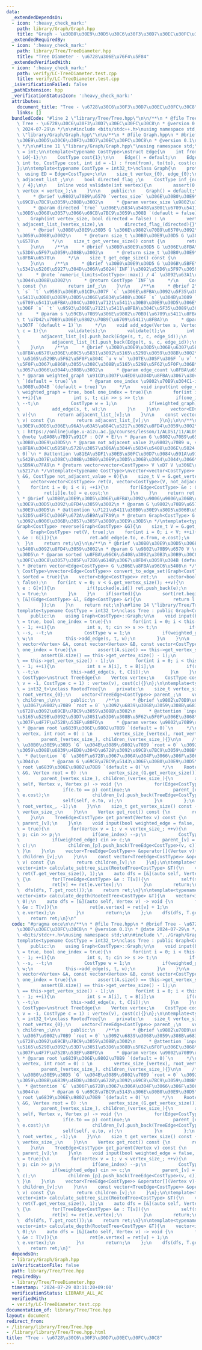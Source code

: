 ```yaml
---
data:
  _extendedDependsOn:
  - icon: ':heavy_check_mark:'
    path: library/Graph/Graph.hpp
    title: "Graph - \u30B0\u30E9\u30D5\u30C6\u30F3\u30D7\u30EC\u30FC\u30C8"
  _extendedRequiredBy:
  - icon: ':heavy_check_mark:'
    path: library/Tree/TreeDiameter.hpp
    title: "Tree Diameter - \u6728\u306E\u76F4\u5F84"
  _extendedVerifiedWith:
  - icon: ':heavy_check_mark:'
    path: verify/LC-TreeDiameter.test.cpp
    title: verify/LC-TreeDiameter.test.cpp
  _isVerificationFailed: false
  _pathExtension: hpp
  _verificationStatusIcon: ':heavy_check_mark:'
  attributes:
    document_title: "Tree - \u6728\u30C6\u30F3\u30D7\u30EC\u30FC\u30C8"
    links: []
  bundledCode: "#line 2 \"library/Tree/Tree.hpp\"\n\n/**\n * @file Tree.hpp\n * @brief\
    \ Tree - \u6728\u30C6\u30F3\u30D7\u30EC\u30FC\u30C8\n * @version 0.1\n * @date\
    \ 2024-07-29\n */\n\n#include <bits/stdc++.h>\nusing namespace std;\n\n#line 2\
    \ \"library/Graph/Graph.hpp\"\n\n/**\n * @file Graph.hpp\n * @brief Graph - \u30B0\
    \u30E9\u30D5\u30C6\u30F3\u30D7\u30EC\u30FC\u30C8\n * @version 0.1\n * @date 2024-06-14\n\
    \ */\n\n#line 11 \"library/Graph/Graph.hpp\"\nusing namespace std;\n\nusing Vertex\
    \ = int;\n\ntemplate<typename CostType>\nstruct Edge{\n    int from{-1}, to{-1},\
    \ id{-1};\n    CostType cost{1};\n\n    Edge() = default;\n    Edge(int from,\
    \ int to, CostType cost, int id = -1) : from(from), to(to), cost(cost), id(id){}\n\
    };\n\ntemplate<typename CostType = int32_t>\nclass Graph{\n    protected:\n  \
    \  using ED = Edge<CostType>;\n\n    size_t vertex_{0}, edge_{0};\n    vector<vector<ED>>\
    \ adjacent_list_;\n\n    bool directed_flag_;\n    CostType inf_{numeric_limits<CostType>::max()\
    \ / 4};\n\n    inline void validate(int vertex){\n        assert(0 <= vertex &&\
    \ vertex < vertex_);\n    }\n\n    public:\n    Graph() = default;\n\n    /**\n\
    \     * @brief \u9802\u70B9\u6570 `vertex_size` \u306E\u30B0\u30E9\u30D5\u3092\
    \u69CB\u7BC9\u3059\u308B\u3002\n     * @param vertex_size \u9802\u70B9\u6570\n\
    \     * @param directed `true` \u306E\u5834\u5408\u3001\u6709\u5411\u30B0\u30E9\
    \u30D5\u3068\u3057\u3066\u69CB\u7BC9\u3059\u308B `(default = false)`\n     */\n\
    \    Graph(int vertex_size, bool directed = false) : \n        vertex_(vertex_size),\
    \ adjacent_list_(vertex_size),\n        directed_flag_(directed){}\n\n    /**\n\
    \     * @brief \u30B0\u30E9\u30D5 G \u306E\u9802\u70B9\u6570\u3092\u53D6\u5F97\
    \u3059\u308B\u3002\n     * @return size_t \u30B0\u30E9\u30D5 G \u306E\u9802\u70B9\
    \u6570\n     */\n    size_t get_vertex_size() const {\n        return vertex_;\n\
    \    }\n\n    /**\n     * @brief \u30B0\u30E9\u30D5 G \u306E\u8FBA\u6570\u3092\
    \u53D6\u5F97\u3059\u308B\u3002\n     * @return size_t \u30B0\u30E9\u30D5 G \u306E\
    \u8FBA\u6570\n     */\n    size_t get_edge_size() const {\n        return edge_;\n\
    \    }\n\n    /**\n     * @brief \u30B0\u30E9\u30D5 G \u306B\u5BFE\u3059\u308B\
    \u5341\u5206\u5927\u304D\u306A\u5024(`INF`)\u3092\u53D6\u5F97\u3059\u308B\u3002\
    \n     * @note `numeric_limits<CostType>::max() / 4` \u3092\u63A1\u7528\u3057\u3066\
    \u3044\u308B\u3002\n     * @return CostType `INF`\n     */\n    CostType get_inf()\
    \ const {\n        return inf_;\n    }\n\n    /**\n     * @brief 2\u9802\u70B9\
    \ `s` `t` \u9593\u306B\u91CD\u307F `c` \u306E\u8FBA\u3092\u5F35\u308B\u3002\u6709\
    \u5411\u30B0\u30E9\u30D5\u306E\u5834\u5408\u306F `s` \u304B\u3089 `t` \u3078\u306E\
    \u6709\u5411\u8FBA\u304C\u3001\u7121\u5411\u30B0\u30E9\u30D5\u306E\u5834\u5408\
    \u306F `s` `t` \u9593\u306E\u7121\u5411\u8FBA\u304C\u5F35\u3089\u308C\u308B\u3002\
    \n     * @param s \u59CB\u70B9\u306E\u9802\u70B9(\u6709\u5411\u8FBA)\n     * @param\
    \ t \u7D42\u70B9\u306E\u9802\u70B9(\u6709\u5411\u8FBA)\n     * @param c \u91CD\
    \u307F `(default = 1)`\n     */\n    void add_edge(Vertex s, Vertex t, CostType\
    \ c = 1){\n        validate(s);\n        validate(t);\n        int edge_id = edge_++;\n\
    \        adjacent_list_[s].push_back(Edge(s, t, c, edge_id));\n        if(!directed_flag_){\n\
    \            adjacent_list_[t].push_back(Edge(t, s, c, edge_id));\n        }\n\
    \    }\n\n    /**\n     * @brief \u30B0\u30E9\u30D5\u306B\u6307\u5B9A\u3057\u305F\
    \u8FBA\u6570\u306E\u60C5\u5831\u3092\u5165\u529B\u3059\u308B\u3002\n     * @note\
    \ \u5165\u529B\u5F62\u5F0F\u304C `u v w` \u307E\u305F\u306F `u v` \u306E\u5F62\
    \u5F0F\u3067\u8868\u3055\u308C\u308B\u5165\u529B\u5F62\u5F0F\u306B\u5BFE\u5FDC\
    \u3057\u3066\u3044\u308B\u3002\n     * @param edge_count \u8FBA\u6570 E\n    \
    \ * @param weighted_graph \u91CD\u307F\u4ED8\u304D\u8FBA\u3067\u3042\u308B\u304B\
    \ `(default = true)`\n     * @param one_index \u9802\u70B9\u304C1-index\u3067\u3042\
    \u308B\u304B `(default = true)`\n     */\n    void input(int edge_count, bool\
    \ weighted_graph = true, bool one_index = true){\n        for(int i = 0; i < edge_count;\
    \ ++i){\n            int s, t; cin >> s >> t;\n            if(one_index) --s,\
    \ --t;\n            CostType w = 1;\n            if(weighted_graph) cin >> w;\n\
    \            add_edge(s, t, w);\n        }\n    }\n\n    vector<ED> &operator[](Vertex\
    \ v){\n        return adjacent_list_[v];\n    }\n\n    const vector<ED> &operator[](Vertex\
    \ v) const {\n        return adjacent_list_[v];\n    }\n};\n\n/**\n * @brief \u30B0\
    \u30E9\u30D5\u306E\u96A3\u63A5\u884C\u5217\u3092\u8FD4\u3059\u3002\n * @note verify\
    \ : https://onlinejudge.u-aizu.ac.jp/courses/lesson/1/ALDS1/11/ALDS1_11_A\n *\
    \ @note \u8A08\u7B97\u91CF : O(V + E)\n * @param G \u9802\u70B9\u6570 V \u306E\
    \u30B0\u30E9\u30D5\n * @param not_adjacent_value 2\u9802\u70B9 u, v \u9593\u306B\
    \u8FBA\u304C\u5B58\u5728\u3057\u306A\u3044\u5834\u5408\u306E\u5024 `(default =\
    \ 0)`\n * @attention \u81EA\u5DF1\u30EB\u30FC\u30D7\u3084\u591A\u91CD\u8FBA\u304C\
    \u542B\u307E\u308C\u308B\u30B0\u30E9\u30D5\u306B\u3064\u3044\u3066\u306F\u672A\
    \u5B9A\u7FA9\n * @return vector<vector<CostType>> V \xD7 V \u306E\u96A3\u63A5\u884C\
    \u5217\n */\ntemplate<typename CostType>\nvector<vector<CostType>> convert_to_matrix(Graph<CostType>\
    \ &G, CostType not_adjacent_value = 0){\n    size_t V = G.get_vertex_size();\n\
    \    vector<vector<CostType>> ret(V, vector<CostType>(V, not_adjacent_value));\n\
    \    for(int i = 0; i < V; ++i){\n        for(Edge<CostType> &e : G[i]){\n   \
    \         ret[i][e.to] = e.cost;\n        }\n    }\n    return ret;\n}\n\n/**\n\
    \ * @brief \u30B0\u30E9\u30D5\u306E\u8FBA\u3092\u9006\u9806\u306B\u3057\u305F\u30B0\
    \u30E9\u30D5\u3092\u8FD4\u3059\u3002\n * @param G \u9802\u70B9\u6570 V \u306E\u30B0\
    \u30E9\u30D5\n * @attention \u7121\u5411\u30B0\u30E9\u30D5\u306B\u5BFE\u3059\u308B\
    \u52D5\u4F5C\u306F\u672A\u5B9A\u7FA9\n * @return Graph<CostType> G \u306E\u8FBA\
    \u3092\u9006\u306B\u3057\u305F\u30B0\u30E9\u30D5\n */\ntemplate<typename CostType>\n\
    Graph<CostType> reverse(Graph<CostType> &G){\n    size_t V = G.get_vertex_size();\n\
    \    Graph<CostType> ret(V, true);\n    for(int i = 0; i < V; ++i){\n        for(Edge<CostType>\
    \ &e : G[i]){\n            ret.add_edge(e.to, e.from, e.cost);\n        }\n  \
    \  }\n    return ret;\n}\n\n/**\n * @brief \u30B0\u30E9\u30D5\u306E\u8FBA\u96C6\
    \u5408\u3092\u8FD4\u3059\u3002\n * @param G \u9802\u70B9\u6570 V \u306E\u30B0\u30E9\
    \u30D5\n * @param sorted \u8FBA\u96C6\u5408\u3092\u30B3\u30B9\u30C8\u3067\u30BD\
    \u30FC\u30C8\u3057\u305F\u72B6\u614B\u3067\u8FD4\u3059\u304B (default = true)\n\
    \ * @return vector<Edge<CostType>> G \u306E\u8FBA\u96C6\u5408\n */\ntemplate<typename\
    \ CostType>\nvector<Edge<CostType>> convert_to_edge_set(Graph<CostType> &G, bool\
    \ sorted = true){\n    vector<Edge<CostType>> ret;\n    vector<bool> picked(G.get_edge_size(),\
    \ false);\n    for(int v = 0; v < G.get_vertex_size(); ++v){\n        for(Edge<CostType>\
    \ e : G[v]){\n            if(!picked[e.id]) ret.push_back(e);\n            picked[e.id]\
    \ = true;\n        }\n    }\n    if(sorted){\n        sort(ret.begin(), ret.end(),\
    \ [&](Edge<CostType> &l, Edge<CostType> &r){\n            return l.cost < r.cost;\n\
    \        });\n    }\n    return ret;\n}\n#line 14 \"library/Tree/Tree.hpp\"\n\n\
    template<typename CostType = int32_t>\nclass Tree : public Graph<CostType>{\n\
    \    public:\n    using Graph<CostType>::Graph;\n\n    void input(bool weighted_graph\
    \ = true, bool one_index = true){\n        for(int i = 0; i < this->get_vertex_size()\
    \ - 1; ++i){\n            int s, t; cin >> s >> t;\n            if(one_index)\
    \ --s, --t;\n            CostType w = 1;\n            if(weighted_graph) cin >>\
    \ w;\n            this->add_edge(s, t, w);\n        }\n    }\n\n    void input(const\
    \ vector<Vertex> &A, const vector<Vertex> &B, const vector<CostType> &C, bool\
    \ one_index = true){\n        assert(A.size() == this->get_vertex_size() - 1);\n\
    \        assert(B.size() == this->get_vertex_size() - 1);\n        assert(C.size()\
    \ == this->get_vertex_size() - 1);\n        for(int i = 0; i < this->get_vertex_size()\
    \ - 1; ++i){\n            int s = A[i], t = B[i];\n            if(one_index) --s,\
    \ --t;\n            this->add_edge(s, t, C[i]);\n        }\n    }\n};\n\ntemplate<typename\
    \ CostType>\nstruct TreeEdge{\n    Vertex vertex;\n    CostType cost;\n    TreeEdge(Vertex\
    \ v = -1, CostType c = 1) : vertex(v), cost(c){}\n};\n\ntemplate<typename CostType\
    \ = int32_t>\nclass RootedTree{\n    private:\n    size_t vertex_size_;\n    Vertex\
    \ root_vertex_{0};\n    vector<TreeEdge<CostType>> parent_;\n    vector<vector<TreeEdge<CostType>>>\
    \ children_;\n\n    public:\n    /**\n     * @brief \u9802\u70B9\u6570 `vertex`\
    \ \u3067\u9802\u70B9 `root = 0` \u3092\u6839\u3068\u3059\u308B\u6839\u4ED8\u304D\
    \u6728\u3092\u69CB\u7BC9\u3059\u308B\u3002\n     * @attention `input()` \u3067\
    \u5165\u529B\u3092\u53D7\u3051\u53D6\u308B\u5F62\u5F0F\u306E\u3068\u304D\u306E\
    \u307F\u4F7F\u7528\u53EF\u80FD\n     * @param vertex \u9802\u70B9\u6570\n    \
    \ * @param root \u6839\u306E\u9802\u70B9 `(default = 0)`\n     */\n    RootedTree(int\
    \ vertex, int root = 0) : \n        vertex_size_(vertex), root_vertex_(root),\n\
    \        parent_(vertex_size_), children_(vertex_size_){}\n\n    /**\n     * @brief\
    \ \u30B0\u30E9\u30D5 `G` \u304B\u3089\u9802\u70B9 `root = 0` \u3092\u6839\u3068\
    \u3059\u308B\u6839\u4ED8\u304D\u6728\u3092\u69CB\u7BC9\u3059\u308B\u3002\n   \
    \  * @attention `G` \u306F\u6728\u3067\u306A\u304F\u3066\u306F\u306A\u3089\u306A\
    \u3044\n     * @param G \u69CB\u7BC9\u5143\u306E\u30B0\u30E9\u30D5\n     * @param\
    \ root \u6839\u306E\u9802\u70B9 `(default = 0)`\n     */\n    RootedTree(Graph<CostType>\
    \ &G, Vertex root = 0) :\n        vertex_size_(G.get_vertex_size()), root_vertex_(root),\n\
    \        parent_(vertex_size_), children_(vertex_size_){\n        auto dfs = [&](auto\
    \ self, Vertex v, Vertex p) -> void {\n            for(Edge<CostType> &e : G[v]){\n\
    \                if(e.to == p) continue;\n                parent_[e.to] = TreeEdge<CostType>(v,\
    \ e.cost);\n                children_[v].push_back(TreeEdge<CostType>(e.to, e.cost));\n\
    \                self(self, e.to, v);\n            }\n        };\n        dfs(dfs,\
    \ root_vertex_, -1);\n    }\n\n    size_t get_vertex_size() const {\n        return\
    \ vertex_size_;\n    }\n\n    Vertex get_root() const {\n        return root_vertex_;\n\
    \    }\n\n    TreeEdge<CostType> get_parent(Vertex v) const {\n        return\
    \ parent_[v];\n    }\n\n    void input(bool weighted_edge = false, bool one_index\
    \ = true){\n        for(Vertex v = 1; v < vertex_size_; ++v){\n            Vertex\
    \ p; cin >> p;\n            if(one_index) --p;\n            CostType c = 1;\n\
    \            if(weighted_edge) cin >> c;\n            parent_[v] = TreeEdge<CostType>(p,\
    \ c);\n            children_[p].push_back(TreeEdge<CostType>(v, c));\n       \
    \ }\n    }\n\n    vector<TreeEdge<CostType>> &operator[](Vertex v){\n        return\
    \ children_[v];\n    }\n\n    const vector<TreeEdge<CostType>> &operator[](Vertex\
    \ v) const {\n        return children_[v];\n    }\n};\n\ntemplate<typename CostType>\n\
    vector<int> calculate_subtree_size(RootedTree<CostType> &T){\n    vector<int>\
    \ ret(T.get_vertex_size(), 1);\n    auto dfs = [&](auto self, Vertex v) -> void\
    \ {\n        for(TreeEdge<CostType> &e : T[v]){\n            self(self, e.vertex);\n\
    \            ret[v] += ret[e.vertex];\n        }\n        return;\n    };\n  \
    \  dfs(dfs, T.get_root());\n    return ret;\n}\n\ntemplate<typename CostType>\n\
    vector<int> calculate_depth(RootedTree<CostType> &T){\n    vector<int> ret(T.get_vertex_size(),\
    \ 0);\n    auto dfs = [&](auto self, Vertex v) -> void {\n        for(TreeEdge<CostType>\
    \ &e : T[v]){\n            ret[e.vertex] = ret[v] + 1;\n            self(self,\
    \ e.vertex);\n        }\n        return;\n    };\n    dfs(dfs, T.get_root());\n\
    \    return ret;\n}\n"
  code: "#pragma once\n\n/**\n * @file Tree.hpp\n * @brief Tree - \u6728\u30C6\u30F3\
    \u30D7\u30EC\u30FC\u30C8\n * @version 0.1\n * @date 2024-07-29\n */\n\n#include\
    \ <bits/stdc++.h>\nusing namespace std;\n\n#include \"../Graph/Graph.hpp\"\n\n\
    template<typename CostType = int32_t>\nclass Tree : public Graph<CostType>{\n\
    \    public:\n    using Graph<CostType>::Graph;\n\n    void input(bool weighted_graph\
    \ = true, bool one_index = true){\n        for(int i = 0; i < this->get_vertex_size()\
    \ - 1; ++i){\n            int s, t; cin >> s >> t;\n            if(one_index)\
    \ --s, --t;\n            CostType w = 1;\n            if(weighted_graph) cin >>\
    \ w;\n            this->add_edge(s, t, w);\n        }\n    }\n\n    void input(const\
    \ vector<Vertex> &A, const vector<Vertex> &B, const vector<CostType> &C, bool\
    \ one_index = true){\n        assert(A.size() == this->get_vertex_size() - 1);\n\
    \        assert(B.size() == this->get_vertex_size() - 1);\n        assert(C.size()\
    \ == this->get_vertex_size() - 1);\n        for(int i = 0; i < this->get_vertex_size()\
    \ - 1; ++i){\n            int s = A[i], t = B[i];\n            if(one_index) --s,\
    \ --t;\n            this->add_edge(s, t, C[i]);\n        }\n    }\n};\n\ntemplate<typename\
    \ CostType>\nstruct TreeEdge{\n    Vertex vertex;\n    CostType cost;\n    TreeEdge(Vertex\
    \ v = -1, CostType c = 1) : vertex(v), cost(c){}\n};\n\ntemplate<typename CostType\
    \ = int32_t>\nclass RootedTree{\n    private:\n    size_t vertex_size_;\n    Vertex\
    \ root_vertex_{0};\n    vector<TreeEdge<CostType>> parent_;\n    vector<vector<TreeEdge<CostType>>>\
    \ children_;\n\n    public:\n    /**\n     * @brief \u9802\u70B9\u6570 `vertex`\
    \ \u3067\u9802\u70B9 `root = 0` \u3092\u6839\u3068\u3059\u308B\u6839\u4ED8\u304D\
    \u6728\u3092\u69CB\u7BC9\u3059\u308B\u3002\n     * @attention `input()` \u3067\
    \u5165\u529B\u3092\u53D7\u3051\u53D6\u308B\u5F62\u5F0F\u306E\u3068\u304D\u306E\
    \u307F\u4F7F\u7528\u53EF\u80FD\n     * @param vertex \u9802\u70B9\u6570\n    \
    \ * @param root \u6839\u306E\u9802\u70B9 `(default = 0)`\n     */\n    RootedTree(int\
    \ vertex, int root = 0) : \n        vertex_size_(vertex), root_vertex_(root),\n\
    \        parent_(vertex_size_), children_(vertex_size_){}\n\n    /**\n     * @brief\
    \ \u30B0\u30E9\u30D5 `G` \u304B\u3089\u9802\u70B9 `root = 0` \u3092\u6839\u3068\
    \u3059\u308B\u6839\u4ED8\u304D\u6728\u3092\u69CB\u7BC9\u3059\u308B\u3002\n   \
    \  * @attention `G` \u306F\u6728\u3067\u306A\u304F\u3066\u306F\u306A\u3089\u306A\
    \u3044\n     * @param G \u69CB\u7BC9\u5143\u306E\u30B0\u30E9\u30D5\n     * @param\
    \ root \u6839\u306E\u9802\u70B9 `(default = 0)`\n     */\n    RootedTree(Graph<CostType>\
    \ &G, Vertex root = 0) :\n        vertex_size_(G.get_vertex_size()), root_vertex_(root),\n\
    \        parent_(vertex_size_), children_(vertex_size_){\n        auto dfs = [&](auto\
    \ self, Vertex v, Vertex p) -> void {\n            for(Edge<CostType> &e : G[v]){\n\
    \                if(e.to == p) continue;\n                parent_[e.to] = TreeEdge<CostType>(v,\
    \ e.cost);\n                children_[v].push_back(TreeEdge<CostType>(e.to, e.cost));\n\
    \                self(self, e.to, v);\n            }\n        };\n        dfs(dfs,\
    \ root_vertex_, -1);\n    }\n\n    size_t get_vertex_size() const {\n        return\
    \ vertex_size_;\n    }\n\n    Vertex get_root() const {\n        return root_vertex_;\n\
    \    }\n\n    TreeEdge<CostType> get_parent(Vertex v) const {\n        return\
    \ parent_[v];\n    }\n\n    void input(bool weighted_edge = false, bool one_index\
    \ = true){\n        for(Vertex v = 1; v < vertex_size_; ++v){\n            Vertex\
    \ p; cin >> p;\n            if(one_index) --p;\n            CostType c = 1;\n\
    \            if(weighted_edge) cin >> c;\n            parent_[v] = TreeEdge<CostType>(p,\
    \ c);\n            children_[p].push_back(TreeEdge<CostType>(v, c));\n       \
    \ }\n    }\n\n    vector<TreeEdge<CostType>> &operator[](Vertex v){\n        return\
    \ children_[v];\n    }\n\n    const vector<TreeEdge<CostType>> &operator[](Vertex\
    \ v) const {\n        return children_[v];\n    }\n};\n\ntemplate<typename CostType>\n\
    vector<int> calculate_subtree_size(RootedTree<CostType> &T){\n    vector<int>\
    \ ret(T.get_vertex_size(), 1);\n    auto dfs = [&](auto self, Vertex v) -> void\
    \ {\n        for(TreeEdge<CostType> &e : T[v]){\n            self(self, e.vertex);\n\
    \            ret[v] += ret[e.vertex];\n        }\n        return;\n    };\n  \
    \  dfs(dfs, T.get_root());\n    return ret;\n}\n\ntemplate<typename CostType>\n\
    vector<int> calculate_depth(RootedTree<CostType> &T){\n    vector<int> ret(T.get_vertex_size(),\
    \ 0);\n    auto dfs = [&](auto self, Vertex v) -> void {\n        for(TreeEdge<CostType>\
    \ &e : T[v]){\n            ret[e.vertex] = ret[v] + 1;\n            self(self,\
    \ e.vertex);\n        }\n        return;\n    };\n    dfs(dfs, T.get_root());\n\
    \    return ret;\n}"
  dependsOn:
  - library/Graph/Graph.hpp
  isVerificationFile: false
  path: library/Tree/Tree.hpp
  requiredBy:
  - library/Tree/TreeDiameter.hpp
  timestamp: '2024-07-29 03:11:20+09:00'
  verificationStatus: LIBRARY_ALL_AC
  verifiedWith:
  - verify/LC-TreeDiameter.test.cpp
documentation_of: library/Tree/Tree.hpp
layout: document
redirect_from:
- /library/library/Tree/Tree.hpp
- /library/library/Tree/Tree.hpp.html
title: "Tree - \u6728\u30C6\u30F3\u30D7\u30EC\u30FC\u30C8"
---
```

